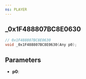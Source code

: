 ```yaml
---
ns: PLAYER
---
```

## _0x1F488807BC8E0630

```c
// 0x1F488807BC8E0630
void _0x1F488807BC8E0630(Any p0);
```

## Parameters
* **p0**:
